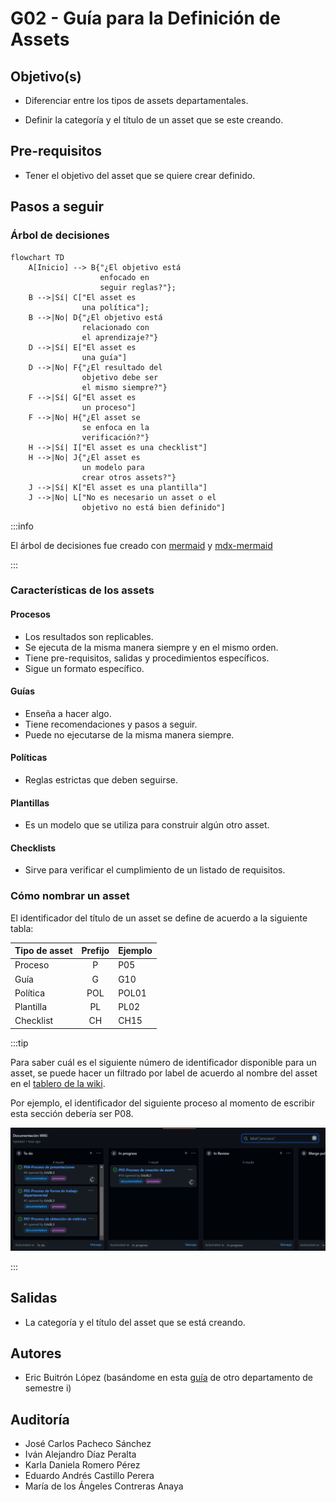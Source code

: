 # G02 - Guía para la Definición de Assets

## Objetivo(s)

- Diferenciar entre los tipos de assets departamentales.

- Definir la categoría y el título de un asset que se este creando.

## Pre-requisitos

- Tener el objetivo del asset que se quiere crear definido.

## Pasos a seguir

### Árbol de decisiones

```mermaid
flowchart TD
    A[Inicio] --> B{"¿El objetivo está 
                    enfocado en 
                    seguir reglas?"};
    B -->|Sí| C["El asset es 
                una política"];
    B -->|No| D{"¿El objetivo está
                relacionado con
                el aprendizaje?"}
    D -->|Sí| E["El asset es 
                una guía"]
    D -->|No| F{"¿El resultado del
                objetivo debe ser
                el mismo siempre?"}
    F -->|Sí| G["El asset es 
                un proceso"]
    F -->|No| H{"¿El asset se
                se enfoca en la
                verificación?"}
    H -->|Sí| I["El asset es una checklist"]
    H -->|No| J{"¿El asset es
                un modelo para
                crear otros assets?"}
    J -->|Sí| K["El asset es una plantilla"]
    J -->|No| L["No es necesario un asset o el 
                objetivo no está bien definido"]
```

:::info

El árbol de decisiones fue creado con [mermaid](https://mermaid-js.github.io/mermaid/#/README) y [mdx-mermaid](https://github.com/sjwall/mdx-mermaid)

:::

### Características de los assets

#### Procesos

- Los resultados son replicables.
- Se ejecuta de la misma manera siempre y en el mismo orden.
- Tiene pre-requisitos, salidas y procedimientos específicos.
- Sigue un formato específico.

#### Guías

- Enseña a hacer algo.
- Tiene recomendaciones y pasos a seguir.
- Puede no ejecutarse de la misma manera siempre.

#### Políticas

- Reglas estrictas que deben seguirse.

#### Plantillas

- Es un modelo que se utiliza para construir algún otro asset.

#### Checklists

- Sirve para verificar el cumplimiento de un listado de requisitos.

### Cómo nombrar un asset

El identificador del título de un asset se define de acuerdo a la siguiente tabla:

| Tipo de asset | Prefijo | Ejemplo |
|---------------|:-------:|---------|
| Proceso | P | P05 |
| Guía | G | G10 |
| Política | POL | POL01 |
| Plantilla | PL | PL02 |
| Checklist | CH | CH15 |

:::tip

Para saber cuál es el siguiente número de identificador disponible para un asset, se puede hacer un filtrado por label de acuerdo al nombre del asset en el [tablero de la wiki](https://github.com/Taro-IT/docs/projects/1).

Por ejemplo, el identificador del siguiente proceso al momento de escribir esta sección debería ser P08.

![image](../../static/img/guias/G02/name-definition.png)

:::

## Salidas

- La categoría y el título del asset que se está creando.

## Autores

- Eric Buitrón López (basándome en esta [guía](https://impulse-semestrei.github.io/guias/Guadecreacindeprocesos.html) de otro departamento de semestre i)

## Auditoría

- José Carlos Pacheco Sánchez
- Iván Alejandro Díaz Peralta
- Karla Daniela Romero Pérez
- Eduardo Andrés Castillo Perera
- María de los Ángeles Contreras Anaya

